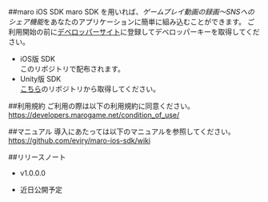 ##maro iOS SDK
maro SDK を用いれば、*ゲームプレイ動画の録画～SNSへのシェア機能*をあなたのアプリケーションに簡単に組み込むことができます。
ご利用開始の前に[デベロッパーサイト](https://developers.marogame.net/ "maroデベロッパーサイト")に登録してデベロッパーキーを取得してください。

* iOS版 SDK  
このリポジトリで配布されます。
* Unity版 SDK  
[こちら](https://github.com/eviry/maro-unity-sdk)のリポジトリから取得してください。

##利用規約
ご利用の際は以下の利用規約に同意ください。
https://developers.marogame.net/condition_of_use/

##マニュアル
導入にあたっては以下のマニュアルを参照してください。
https://github.com/eviry/maro-ios-sdk/wiki  

##リリースノート
* v1.0.0.0  
 - 近日公開予定

